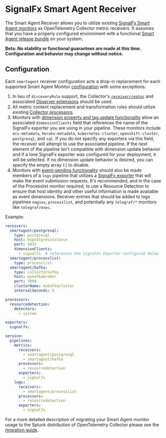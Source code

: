 # SignalFx Smart Agent Receiver

The Smart Agent Receiver allows you to utilize existing [SignalFx Smart Agent monitors](https://github.com/signalfx/signalfx-agent#monitors)
as OpenTelemetry Collector metric receivers.  It assumes that you have a properly configured environment with a
functional [Smart Agent release bundle](https://github.com/signalfx/signalfx-agent/releases/latest) on your system.

**Beta: No stability or functional guarantees are made at this time.  Configuration and behavior may change without notice.**

## Configuration

Each `smartagent` receiver configuration acts a drop-in replacement for each supported Smart Agent Monitor
[configuration](https://github.com/signalfx/signalfx-agent/blob/master/docs/monitor-config.md) with some exceptions:

1. In lieu of `discoveryRule` support, the Collector's
[`receivercreator`](https://github.com/open-telemetry/opentelemetry-collector-contrib/blob/master/receiver/receivercreator/README.md)
and associated [Observer extensions](https://github.com/open-telemetry/opentelemetry-collector-contrib/tree/master/extension/observer/README.md)
should be used.
1. All metric content replacement and transformation rules should utilize existing
[Collector processors](https://github.com/open-telemetry/opentelemetry-collector/blob/master/processor/README.md).
1. Monitors with [dimension property and tag update
functionality](https://dev.splunk.com/observability/docs/datamodel#Creating-or-updating-custom-properties-and-tags)
allow an associated `dimensionClients` field that references the name of the SignalFx exporter you are using in your
pipeline.  These monitors include `ecs-metadata`, `heroku-metadata`, `kubernetes-cluster`, `openshift-cluster`, `postgresql`,
and `sql`.
If you do not specify any exporters via this field, the receiver will attempt to use the associated
pipeline.  If the next element of the pipeline isn't compatible with dimension update behavior and if a lone SignalFx
exporter was configured for your deployment, it will be selected.  If no dimension update behavior is desired,
you can specify the empty array `[]` to disable.
1. Monitors with [event-sending
functionality](https://dev.splunk.com/observability/docs/datamodel/ingest#Send-custom-events) should also be made members of
a `logs` pipeline that utilizes a [SignalFx
exporter](https://github.com/open-telemetry/opentelemetry-collector-contrib/blob/main/exporter/signalfxexporter/README.md)
that will make the event submission requests.  It's recommended, and in the case of the Processlist monitor required,
to use a Resource Detection to ensure that host identity and other useful information is made available as event
dimensions.  Receiver entries that should be added to logs pipelines `nagios`, `processlist`, and potentially any
`telegraf/*` monitors like `telegraf/exec`.

Example:

```yaml
receivers:
  smartagent/postgresql:
    type: postgresql
    host: mypostgresinstance
    port: 5432
    dimensionClients:
      - signalfx  # references the SignalFx Exporter configured below
  smartagent/processlist:
    type: processlist
  smartagent/kafka:
    type: collectd/kafka
    host: mykafkabroker
    port: 7099
    clusterName: mykafkacluster
    intervalSeconds: 5

processors:
  resourcedetection:
    detectors:
      - system

exporters:
  signalfx:

service:
  pipelines:
    metrics:
      receivers:
        - smartagent/postgresql
        - smartagent/kafka
      processors:
        - resourcedetection
      exporters:
        - signalfx
    logs:
      receivers:
        - smartagent/processlist
      processors:
        - resourcedetection
      exporters:
        - signalfx
```

For a more detailed description of migrating your Smart Agent monitor usage to the Splunk distribution of
OpenTelemetry Collector please see the [migration guide](../../../docs/signalfx-smart-agent-migration.md).
